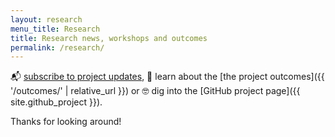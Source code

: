 ```yaml
---
layout: research
menu_title: Research
title: Research news, workshops and outcomes
permalink: /research/
---
```


📬 [subscribe to project updates](#subscribe), 👀 learn about the [the project outcomes]({{ '/outcomes/' | relative_url }}) or 🤓 dig into the [GitHub project page]({{ site.github_project }}).

Thanks for looking around!
